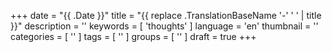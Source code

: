 +++
date = "{{ .Date }}"
title = "{{ replace .TranslationBaseName '-' ' ' | title }}"
description = ''
keywords = [ 'thoughts' ]
language = 'en'
thumbnail = ''
categories = [ '' ]
tags = [ '' ]
groups = [ '' ]
draft = true
+++

